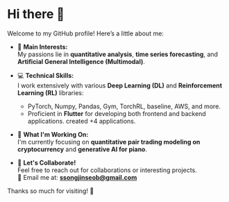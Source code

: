 # Hi there 👋

Welcome to my GitHub profile! Here’s a little about me:

- 🎯 **Main Interests:**  
   My passions lie in **quantitative analysis**, **time series forecasting**, and **Artificial General Intelligence (Multimodal)**.  

- 💻 **Technical Skills:**  
   I work extensively with various **Deep Learning (DL)** and **Reinforcement Learning (RL)** libraries:  
   - PyTorch, Numpy, Pandas, Gym, TorchRL, baseline, AWS, and more.  
   - Proficient in **Flutter** for developing both frontend and backend applications. created +4 applications.

- 🔭 **What I'm Working On:**  
   I'm currently focusing on **quantitative pair trading modeling on cryptocurrency** and **generative AI for piano**.  

- 🤝 **Let's Collaborate!**  
   Feel free to reach out for collaborations or interesting projects.  
   📧 Email me at: **ssongjinseob@gmail.com**  

Thanks so much for visiting! 🚀
